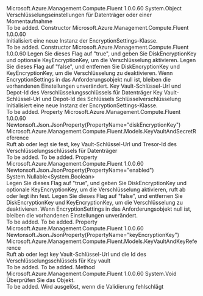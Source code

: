<Type Name="EncryptionSettings" FullName="Microsoft.Azure.Management.Compute.Fluent.Models.EncryptionSettings">
  <TypeSignature Language="C#" Value="public class EncryptionSettings" />
  <TypeSignature Language="ILAsm" Value=".class public auto ansi beforefieldinit EncryptionSettings extends System.Object" />
  <TypeSignature Language="DocId" Value="T:Microsoft.Azure.Management.Compute.Fluent.Models.EncryptionSettings" />
  <TypeSignature Language="VB.NET" Value="Public Class EncryptionSettings" />
  <TypeSignature Language="F#" Value="type EncryptionSettings = class" />
  <AssemblyInfo>
    <AssemblyName>Microsoft.Azure.Management.Compute.Fluent</AssemblyName>
    <AssemblyVersion>1.0.0.60</AssemblyVersion>
  </AssemblyInfo>
  <Base>
    <BaseTypeName>System.Object</BaseTypeName>
  </Base>
  <Interfaces />
  <Docs>
    <summary>
            Verschlüsselungseinstellungen für Datenträger oder einer Momentaufnahme
            </summary>
    <remarks>To be added.</remarks>
  </Docs>
  <Members>
    <Member MemberName=".ctor">
      <MemberSignature Language="C#" Value="public EncryptionSettings ();" />
      <MemberSignature Language="ILAsm" Value=".method public hidebysig specialname rtspecialname instance void .ctor() cil managed" />
      <MemberSignature Language="DocId" Value="M:Microsoft.Azure.Management.Compute.Fluent.Models.EncryptionSettings.#ctor" />
      <MemberSignature Language="VB.NET" Value="Public Sub New ()" />
      <MemberType>Constructor</MemberType>
      <AssemblyInfo>
        <AssemblyName>Microsoft.Azure.Management.Compute.Fluent</AssemblyName>
        <AssemblyVersion>1.0.0.60</AssemblyVersion>
      </AssemblyInfo>
      <Parameters />
      <Docs>
        <summary>
            Initialisiert eine neue Instanz der EncryptionSettings-Klasse.
            </summary>
        <remarks>To be added.</remarks>
      </Docs>
    </Member>
    <Member MemberName=".ctor">
      <MemberSignature Language="C#" Value="public EncryptionSettings (Nullable&lt;bool&gt; enabled = null, Microsoft.Azure.Management.Compute.Fluent.Models.KeyVaultAndSecretReference diskEncryptionKey = null, Microsoft.Azure.Management.Compute.Fluent.Models.KeyVaultAndKeyReference keyEncryptionKey = null);" />
      <MemberSignature Language="ILAsm" Value=".method public hidebysig specialname rtspecialname instance void .ctor(valuetype System.Nullable`1&lt;bool&gt; enabled, class Microsoft.Azure.Management.Compute.Fluent.Models.KeyVaultAndSecretReference diskEncryptionKey, class Microsoft.Azure.Management.Compute.Fluent.Models.KeyVaultAndKeyReference keyEncryptionKey) cil managed" />
      <MemberSignature Language="DocId" Value="M:Microsoft.Azure.Management.Compute.Fluent.Models.EncryptionSettings.#ctor(System.Nullable{System.Boolean},Microsoft.Azure.Management.Compute.Fluent.Models.KeyVaultAndSecretReference,Microsoft.Azure.Management.Compute.Fluent.Models.KeyVaultAndKeyReference)" />
      <MemberSignature Language="VB.NET" Value="Public Sub New (Optional enabled As Nullable(Of Boolean) = null, Optional diskEncryptionKey As KeyVaultAndSecretReference = null, Optional keyEncryptionKey As KeyVaultAndKeyReference = null)" />
      <MemberSignature Language="F#" Value="new Microsoft.Azure.Management.Compute.Fluent.Models.EncryptionSettings : Nullable&lt;bool&gt; * Microsoft.Azure.Management.Compute.Fluent.Models.KeyVaultAndSecretReference * Microsoft.Azure.Management.Compute.Fluent.Models.KeyVaultAndKeyReference -&gt; Microsoft.Azure.Management.Compute.Fluent.Models.EncryptionSettings" Usage="new Microsoft.Azure.Management.Compute.Fluent.Models.EncryptionSettings (enabled, diskEncryptionKey, keyEncryptionKey)" />
      <MemberType>Constructor</MemberType>
      <AssemblyInfo>
        <AssemblyName>Microsoft.Azure.Management.Compute.Fluent</AssemblyName>
        <AssemblyVersion>1.0.0.60</AssemblyVersion>
      </AssemblyInfo>
      <Parameters>
        <Parameter Name="enabled" Type="System.Nullable&lt;System.Boolean&gt;" />
        <Parameter Name="diskEncryptionKey" Type="Microsoft.Azure.Management.Compute.Fluent.Models.KeyVaultAndSecretReference" />
        <Parameter Name="keyEncryptionKey" Type="Microsoft.Azure.Management.Compute.Fluent.Models.KeyVaultAndKeyReference" />
      </Parameters>
      <Docs>
        <param name="enabled">Legen Sie dieses Flag auf "true", und geben Sie DiskEncryptionKey und optionale KeyEncryptionKey, um die Verschlüsselung aktivieren. Legen Sie dieses Flag auf "false", und entfernen Sie DiskEncryptionKey und KeyEncryptionKey, um die Verschlüsselung zu deaktivieren. Wenn EncryptionSettings in das Anforderungsobjekt null ist, bleiben die vorhandenen Einstellungen unverändert.</param>
        <param name="diskEncryptionKey">Key Vault-Schlüssel-Url und Depot-Id des Verschlüsselungsschlüssels für Datenträger</param>
        <param name="keyEncryptionKey">Key Vault-Schlüssel-Url und Depot-Id des Schlüssels Schlüsselverschlüsselung</param>
        <summary>
            Initialisiert eine neue Instanz der EncryptionSettings-Klasse.
            </summary>
        <remarks>To be added.</remarks>
      </Docs>
    </Member>
    <Member MemberName="DiskEncryptionKey">
      <MemberSignature Language="C#" Value="public Microsoft.Azure.Management.Compute.Fluent.Models.KeyVaultAndSecretReference DiskEncryptionKey { get; set; }" />
      <MemberSignature Language="ILAsm" Value=".property instance class Microsoft.Azure.Management.Compute.Fluent.Models.KeyVaultAndSecretReference DiskEncryptionKey" />
      <MemberSignature Language="DocId" Value="P:Microsoft.Azure.Management.Compute.Fluent.Models.EncryptionSettings.DiskEncryptionKey" />
      <MemberSignature Language="VB.NET" Value="Public Property DiskEncryptionKey As KeyVaultAndSecretReference" />
      <MemberSignature Language="F#" Value="member this.DiskEncryptionKey : Microsoft.Azure.Management.Compute.Fluent.Models.KeyVaultAndSecretReference with get, set" Usage="Microsoft.Azure.Management.Compute.Fluent.Models.EncryptionSettings.DiskEncryptionKey" />
      <MemberType>Property</MemberType>
      <AssemblyInfo>
        <AssemblyName>Microsoft.Azure.Management.Compute.Fluent</AssemblyName>
        <AssemblyVersion>1.0.0.60</AssemblyVersion>
      </AssemblyInfo>
      <Attributes>
        <Attribute>
          <AttributeName>Newtonsoft.Json.JsonProperty(PropertyName="diskEncryptionKey")</AttributeName>
        </Attribute>
      </Attributes>
      <ReturnValue>
        <ReturnType>Microsoft.Azure.Management.Compute.Fluent.Models.KeyVaultAndSecretReference</ReturnType>
      </ReturnValue>
      <Docs>
        <summary>
            Ruft ab oder legt sie fest, key Vault-Schlüssel-Url und Tresor-Id des Verschlüsselungsschlüssels für Datenträger
            </summary>
        <value>To be added.</value>
        <remarks>To be added.</remarks>
      </Docs>
    </Member>
    <Member MemberName="Enabled">
      <MemberSignature Language="C#" Value="public Nullable&lt;bool&gt; Enabled { get; set; }" />
      <MemberSignature Language="ILAsm" Value=".property instance valuetype System.Nullable`1&lt;bool&gt; Enabled" />
      <MemberSignature Language="DocId" Value="P:Microsoft.Azure.Management.Compute.Fluent.Models.EncryptionSettings.Enabled" />
      <MemberSignature Language="VB.NET" Value="Public Property Enabled As Nullable(Of Boolean)" />
      <MemberSignature Language="F#" Value="member this.Enabled : Nullable&lt;bool&gt; with get, set" Usage="Microsoft.Azure.Management.Compute.Fluent.Models.EncryptionSettings.Enabled" />
      <MemberType>Property</MemberType>
      <AssemblyInfo>
        <AssemblyName>Microsoft.Azure.Management.Compute.Fluent</AssemblyName>
        <AssemblyVersion>1.0.0.60</AssemblyVersion>
      </AssemblyInfo>
      <Attributes>
        <Attribute>
          <AttributeName>Newtonsoft.Json.JsonProperty(PropertyName="enabled")</AttributeName>
        </Attribute>
      </Attributes>
      <ReturnValue>
        <ReturnType>System.Nullable&lt;System.Boolean&gt;</ReturnType>
      </ReturnValue>
      <Docs>
        <summary>
            Legen Sie dieses Flag auf "true", und geben Sie DiskEncryptionKey und optionale KeyEncryptionKey, um die Verschlüsselung aktivieren, ruft ab oder legt ihn fest. Legen Sie dieses Flag auf "false", und entfernen Sie DiskEncryptionKey und KeyEncryptionKey, um die Verschlüsselung zu deaktivieren. Wenn EncryptionSettings in das Anforderungsobjekt null ist, bleiben die vorhandenen Einstellungen unverändert.
            </summary>
        <value>To be added.</value>
        <remarks>To be added.</remarks>
      </Docs>
    </Member>
    <Member MemberName="KeyEncryptionKey">
      <MemberSignature Language="C#" Value="public Microsoft.Azure.Management.Compute.Fluent.Models.KeyVaultAndKeyReference KeyEncryptionKey { get; set; }" />
      <MemberSignature Language="ILAsm" Value=".property instance class Microsoft.Azure.Management.Compute.Fluent.Models.KeyVaultAndKeyReference KeyEncryptionKey" />
      <MemberSignature Language="DocId" Value="P:Microsoft.Azure.Management.Compute.Fluent.Models.EncryptionSettings.KeyEncryptionKey" />
      <MemberSignature Language="VB.NET" Value="Public Property KeyEncryptionKey As KeyVaultAndKeyReference" />
      <MemberSignature Language="F#" Value="member this.KeyEncryptionKey : Microsoft.Azure.Management.Compute.Fluent.Models.KeyVaultAndKeyReference with get, set" Usage="Microsoft.Azure.Management.Compute.Fluent.Models.EncryptionSettings.KeyEncryptionKey" />
      <MemberType>Property</MemberType>
      <AssemblyInfo>
        <AssemblyName>Microsoft.Azure.Management.Compute.Fluent</AssemblyName>
        <AssemblyVersion>1.0.0.60</AssemblyVersion>
      </AssemblyInfo>
      <Attributes>
        <Attribute>
          <AttributeName>Newtonsoft.Json.JsonProperty(PropertyName="keyEncryptionKey")</AttributeName>
        </Attribute>
      </Attributes>
      <ReturnValue>
        <ReturnType>Microsoft.Azure.Management.Compute.Fluent.Models.KeyVaultAndKeyReference</ReturnType>
      </ReturnValue>
      <Docs>
        <summary>
            Ruft ab oder legt key Vault-Schlüssel-Url und die Id des Verschlüsselungsschlüssels für Key vault
            </summary>
        <value>To be added.</value>
        <remarks>To be added.</remarks>
      </Docs>
    </Member>
    <Member MemberName="Validate">
      <MemberSignature Language="C#" Value="public virtual void Validate ();" />
      <MemberSignature Language="ILAsm" Value=".method public hidebysig newslot virtual instance void Validate() cil managed" />
      <MemberSignature Language="DocId" Value="M:Microsoft.Azure.Management.Compute.Fluent.Models.EncryptionSettings.Validate" />
      <MemberSignature Language="VB.NET" Value="Public Overridable Sub Validate ()" />
      <MemberSignature Language="F#" Value="abstract member Validate : unit -&gt; unit&#xA;override this.Validate : unit -&gt; unit" Usage="encryptionSettings.Validate " />
      <MemberType>Method</MemberType>
      <AssemblyInfo>
        <AssemblyName>Microsoft.Azure.Management.Compute.Fluent</AssemblyName>
        <AssemblyVersion>1.0.0.60</AssemblyVersion>
      </AssemblyInfo>
      <ReturnValue>
        <ReturnType>System.Void</ReturnType>
      </ReturnValue>
      <Parameters />
      <Docs>
        <summary>
            Überprüfen Sie das Objekt.
            </summary>
        <remarks>To be added.</remarks>
        <exception cref="T:Microsoft.Rest.ValidationException">
            Wird ausgelöst, wenn die Validierung fehlschlägt
            </exception>
      </Docs>
    </Member>
  </Members>
</Type>